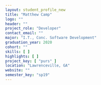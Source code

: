 ```yaml
---
layout: student_profile_new
title: "Matthew Camp"
logo: ""
header: ""
project_role: "Developer"
contact_email: ""
major: "I.T., Conc. Software Development"
graduation_year: 2020
cohort: ""
skills: [ ]
highlights: [ ]
project_key: [ "purs" ]
location: "Lawrenceville, GA"
website: ""
semester_key: "sp19"
---
```

